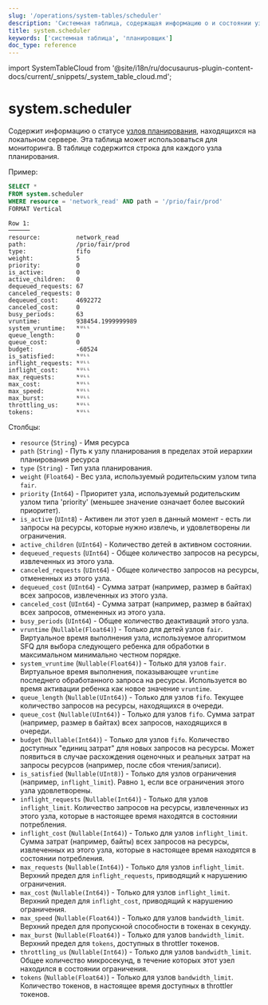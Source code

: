 ```yaml
---
slug: '/operations/system-tables/scheduler'
description: 'Системная таблица, содержащая информацию о и состоянии узлов планирования,'
title: system.scheduler
keywords: ['системная таблица', 'планировщик']
doc_type: reference
---
```

import SystemTableCloud from '@site/i18n/ru/docusaurus-plugin-content-docs/current/_snippets/_system_table_cloud.md';


# system.scheduler

<SystemTableCloud/>

Содержит информацию о статусе [узлов планирования](/operations/workload-scheduling.md/#hierarchy), находящихся на локальном сервере. Эта таблица может использоваться для мониторинга. В таблице содержится строка для каждого узла планирования.

Пример:

```sql
SELECT *
FROM system.scheduler
WHERE resource = 'network_read' AND path = '/prio/fair/prod'
FORMAT Vertical
```

```text
Row 1:
──────
resource:          network_read
path:              /prio/fair/prod
type:              fifo
weight:            5
priority:          0
is_active:         0
active_children:   0
dequeued_requests: 67
canceled_requests: 0
dequeued_cost:     4692272
canceled_cost:     0
busy_periods:      63
vruntime:          938454.1999999989
system_vruntime:   ᴺᵁᴸᴸ
queue_length:      0
queue_cost:        0
budget:            -60524
is_satisfied:      ᴺᵁᴸᴸ
inflight_requests: ᴺᵁᴸᴸ
inflight_cost:     ᴺᵁᴸᴸ
max_requests:      ᴺᵁᴸᴸ
max_cost:          ᴺᵁᴸᴸ
max_speed:         ᴺᵁᴸᴸ
max_burst:         ᴺᵁᴸᴸ
throttling_us:     ᴺᵁᴸᴸ
tokens:            ᴺᵁᴸᴸ
```

Столбцы:

- `resource` (`String`) - Имя ресурса
- `path` (`String`) - Путь к узлу планирования в пределах этой иерархии планирования ресурса
- `type` (`String`) - Тип узла планирования.
- `weight` (`Float64`) - Вес узла, используемый родительским узлом типа `fair`.
- `priority` (`Int64`) - Приоритет узла, используемый родительским узлом типа 'priority' (меньшее значение означает более высокий приоритет).
- `is_active` (`UInt8`) - Активен ли этот узел в данный момент - есть ли запросы на ресурсы, которые нужно извлечь, и удовлетворены ли ограничения.
- `active_children` (`UInt64`) - Количество детей в активном состоянии.
- `dequeued_requests` (`UInt64`) - Общее количество запросов на ресурсы, извлеченных из этого узла.
- `canceled_requests` (`UInt64`) - Общее количество запросов на ресурсы, отмененных из этого узла.
- `dequeued_cost` (`UInt64`) - Сумма затрат (например, размер в байтах) всех запросов, извлеченных из этого узла.
- `canceled_cost` (`UInt64`) - Сумма затрат (например, размер в байтах) всех запросов, отмененных из этого узла.
- `busy_periods` (`UInt64`) - Общее количество деактиваций этого узла.
- `vruntime` (`Nullable(Float64)`) - Только для детей узлов `fair`. Виртуальное время выполнения узла, используемое алгоритмом SFQ для выбора следующего ребенка для обработки в максимальном минимально честном порядке.
- `system_vruntime` (`Nullable(Float64)`) - Только для узлов `fair`. Виртуальное время выполнения, показывающее `vruntime` последнего обработанного запроса на ресурсы. Используется во время активации ребенка как новое значение `vruntime`.
- `queue_length` (`Nullable(UInt64)`) - Только для узлов `fifo`. Текущее количество запросов на ресурсы, находящихся в очереди.
- `queue_cost` (`Nullable(UInt64)`) - Только для узлов `fifo`. Сумма затрат (например, размер в байтах) всех запросов, находящихся в очереди.
- `budget` (`Nullable(Int64)`) - Только для узлов `fifo`. Количество доступных "единиц затрат" для новых запросов на ресурсы. Может появиться в случае расхождения оценочных и реальных затрат на запросы ресурсов (например, после сбоя чтения/записи).
- `is_satisfied` (`Nullable(UInt8)`) - Только для узлов ограничения (например, `inflight_limit`). Равно `1`, если все ограничения этого узла удовлетворены.
- `inflight_requests` (`Nullable(Int64)`) - Только для узлов `inflight_limit`. Количество запросов на ресурсы, извлеченных из этого узла, которые в настоящее время находятся в состоянии потребления.
- `inflight_cost` (`Nullable(Int64)`) - Только для узлов `inflight_limit`. Сумма затрат (например, байты) всех запросов на ресурсы, извлеченных из этого узла, которые в настоящее время находятся в состоянии потребления.
- `max_requests` (`Nullable(Int64)`) - Только для узлов `inflight_limit`. Верхний предел для `inflight_requests`, приводящий к нарушению ограничения.
- `max_cost` (`Nullable(Int64)`) - Только для узлов `inflight_limit`. Верхний предел для `inflight_cost`, приводящий к нарушению ограничения.
- `max_speed` (`Nullable(Float64)`) - Только для узлов `bandwidth_limit`. Верхний предел для пропускной способности в токенах в секунду.
- `max_burst` (`Nullable(Float64)`) - Только для узлов `bandwidth_limit`. Верхний предел для `tokens`, доступных в throttler токенов.
- `throttling_us` (`Nullable(Int64)`) - Только для узлов `bandwidth_limit`. Общее количество микросекунд, в течение которых этот узел находился в состоянии ограничения.
- `tokens` (`Nullable(Float64)`) - Только для узлов `bandwidth_limit`. Количество токенов, в настоящее время доступных в throttler токенов.